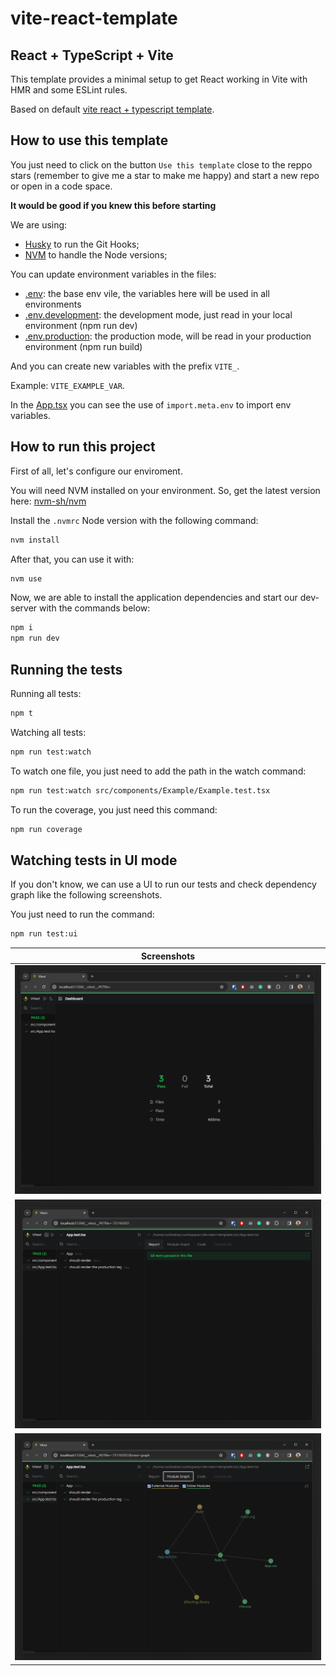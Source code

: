 # vite-react-template

## React + TypeScript + Vite

This template provides a minimal setup to get React working in Vite with HMR and some ESLint rules.

Based on default [vite react + typescript template](https://vitejs.dev/guide/).

## How to use this template

You just need to click on the button `Use this template` close to the reppo stars (remember to give me a star to make me happy) and start a new repo or open in a code space.

**It would be good if you knew this before starting**

We are using:

- [Husky](https://typicode.github.io/husky/) to run the Git Hooks;
- [NVM](https://github.com/nvm-sh/nvm) to handle the Node versions;

You can update environment variables in the files:

- [.env](./.env): the base env vile, the variables here will be used in all environments
- [.env.development](./.env): the development mode, just read in your local environment (npm run dev)
- [.env.production](./.env): the production mode, will be read in your production environment (npm run build)

And you can create new variables with the prefix `VITE_`.

Example: `VITE_EXAMPLE_VAR`.

In the [App.tsx](./src/App.tsx) you can see the use of `import.meta.env` to import env variables.

## How to run this project

First of all, let's configure our enviroment.

You will need NVM installed on your environment. So, get the latest version here: [nvm-sh/nvm](https://github.com/nvm-sh/nvm)

Install the `.nvmrc` Node version with the following command:

```sh
nvm install
```

After that, you can use it with:

```sh
nvm use
```

Now, we are able to install the application dependencies and start our dev-server with the commands below:

```sh
npm i
npm run dev
```

## Running the tests

Running all tests:

```sh
npm t
```

Watching all tests:

```sh
npm run test:watch
```

To watch one file, you just need to add the path in the watch command:

```sh
npm run test:watch src/components/Example/Example.test.tsx
```

To run the coverage, you just need this command:

```sh
npm run coverage
```

## Watching tests in UI mode

If you don't know, we can use a UI to run our tests and check dependency graph like the following screenshots.

You just need to run the command:

```sh
npm run test:ui
```

| Screenshots                                                        |
| ------------------------------------------------------------------ |
| ![Vitest UI Dashboard](.github/doc/img/vites-ui-dashboard.png)     |
| ![Vitest UI Test File](.github/doc/img/vitest-ui-test-file.png)    |
| ![Vitest UI Dependency Graph](.github/doc/img/vitest-ui-graph.png) |
